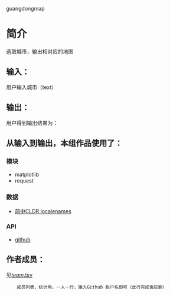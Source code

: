guangdongmap


		
# 简介 
选取城市，输出相对应的地图


		

## 输入：
用户输入城市（text）
## 输出：
用户得到输出结果为：
## 从输入到输出，本组作品使用了：
### 模块
* matplotlib
* request
### 数据
* [简中CLDR localenames](http://www.cnblogs.com/zhangqs008/archive/2011/05/09/2341138.html)
### API
* [github](http://lbs.amap.com/api/uri-api/summary/)

## 作者成员：
见[_team_.tsv](_team_/_team_.tsv)


		成员列表，统计用，一人一行，输入Github 帐户名即可（此行完成後应删）
